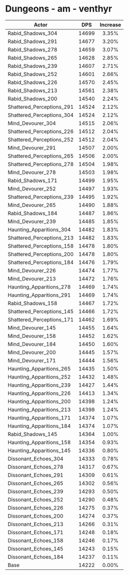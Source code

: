 # Dungeons - am - venthyr
| Actor | DPS | Increase |
|---|:---:|:---:|
|Rabid_Shadows_304|14699|3.35%|
|Rabid_Shadows_291|14677|3.20%|
|Rabid_Shadows_278|14659|3.07%|
|Rabid_Shadows_265|14628|2.85%|
|Rabid_Shadows_239|14607|2.71%|
|Rabid_Shadows_252|14601|2.66%|
|Rabid_Shadows_226|14570|2.45%|
|Rabid_Shadows_213|14561|2.38%|
|Rabid_Shadows_200|14540|2.24%|
|Shattered_Perceptions_291|14524|2.12%|
|Shattered_Perceptions_304|14524|2.12%|
|Mind_Devourer_304|14515|2.06%|
|Shattered_Perceptions_226|14512|2.04%|
|Shattered_Perceptions_252|14512|2.04%|
|Mind_Devourer_291|14507|2.00%|
|Shattered_Perceptions_265|14506|2.00%|
|Shattered_Perceptions_278|14504|1.98%|
|Mind_Devourer_278|14503|1.98%|
|Rabid_Shadows_171|14499|1.95%|
|Mind_Devourer_252|14497|1.93%|
|Shattered_Perceptions_239|14495|1.92%|
|Mind_Devourer_265|14490|1.88%|
|Rabid_Shadows_184|14487|1.86%|
|Mind_Devourer_239|14485|1.85%|
|Haunting_Apparitions_304|14482|1.83%|
|Shattered_Perceptions_213|14482|1.83%|
|Shattered_Perceptions_158|14478|1.80%|
|Shattered_Perceptions_200|14478|1.80%|
|Shattered_Perceptions_184|14476|1.79%|
|Mind_Devourer_226|14474|1.77%|
|Mind_Devourer_213|14472|1.76%|
|Haunting_Apparitions_278|14469|1.74%|
|Haunting_Apparitions_291|14469|1.74%|
|Rabid_Shadows_158|14467|1.72%|
|Shattered_Perceptions_145|14466|1.72%|
|Shattered_Perceptions_171|14462|1.69%|
|Mind_Devourer_145|14455|1.64%|
|Mind_Devourer_158|14452|1.62%|
|Mind_Devourer_184|14450|1.60%|
|Mind_Devourer_200|14445|1.57%|
|Mind_Devourer_171|14444|1.56%|
|Haunting_Apparitions_265|14435|1.50%|
|Haunting_Apparitions_252|14432|1.48%|
|Haunting_Apparitions_239|14427|1.44%|
|Haunting_Apparitions_226|14413|1.34%|
|Haunting_Apparitions_200|14398|1.24%|
|Haunting_Apparitions_213|14398|1.24%|
|Haunting_Apparitions_171|14374|1.07%|
|Haunting_Apparitions_184|14374|1.07%|
|Rabid_Shadows_145|14364|1.00%|
|Haunting_Apparitions_158|14354|0.93%|
|Haunting_Apparitions_145|14336|0.80%|
|Dissonant_Echoes_304|14333|0.78%|
|Dissonant_Echoes_278|14317|0.67%|
|Dissonant_Echoes_291|14309|0.61%|
|Dissonant_Echoes_265|14302|0.56%|
|Dissonant_Echoes_239|14293|0.50%|
|Dissonant_Echoes_252|14290|0.48%|
|Dissonant_Echoes_226|14275|0.37%|
|Dissonant_Echoes_200|14274|0.37%|
|Dissonant_Echoes_213|14266|0.31%|
|Dissonant_Echoes_171|14248|0.18%|
|Dissonant_Echoes_158|14246|0.17%|
|Dissonant_Echoes_145|14243|0.15%|
|Dissonant_Echoes_184|14237|0.11%|
|Base|14222|0.00%|
